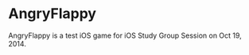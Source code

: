 AngryFlappy
===========

AngryFlappy is a test iOS game for iOS Study Group Session on Oct 19, 2014.
